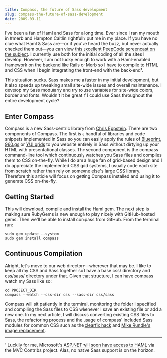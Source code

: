 ```yaml
---
title: Compass, the future of Sass development
slug: compass-the-future-of-sass-development
date: 2009-03-11
---
```


[peepcode-haml]: http://peepcode.com/products/haml-and-sass
[chris-github]:  http://github.com/chriseppstein
[blueprint]:     http://www.blueprintcss.org/
[960]:           http://960.gs/
[yui]:           http://developer.yahoo.com/yui/grids/
[haml]:          http://github.com/nex3/haml/tarball/master
[clearfix]:      http://www.positioniseverything.net/easyclearing.html
[image-replace]: http://phark.typepad.com/phark/2003/08/accessible_imag.html
[nhaml]:         http://andrewpeters.net/2007/12/19/introducing-nhaml-an-aspnet-mvc-view-engine/

I've been a fan of Haml and Sass for a long time. Ever since I ran my mouth in #merb and Hampton Caitlin rightfully put me in my place. If you have no clue what Haml &amp; Sass are—or if you've heard the buzz, but never actually checked them out—you can view [this excellent PeepCode screencast on the subject][peepcode-haml]. I currently use both for the initial coding of all the sites I develop. However, I am not lucky enough to work with a Haml-enabled framework on the backend like Rails or Merb so I have to compile to HTML and CSS when I begin integrating the front-end with the back-end¹.

This situation sucks. Sass makes me a faster in my initial development, but it also speeds up tweaking small site-wide issues and overall maintenance. I develop my Sass modularly and try to use variables for site-wide colors, border and fonts. Wouldn't it be great if I could use Sass throughout the entire development cycle?

Enter Compass
-------------
Compass is a new Sass-centric library from [Chris Eppstein][chris-github]. 
There are two components of Compass. The first is a handful of libraries and code snippets implemented in Sass so you can easily apply the rules of [Blueprint][blueprint], [960.gs][960] or [YUI grids][yui] to you website entirely in Sass without dirtying up your HTML with presentational classes. The second component is the compass command-line tool which continuously watches you Sass files and compiles them to CSS on-the-fly. While I do am a huge fan of grid-based design and I do appreciate the implemented CSS grid systems, I usually code each site from scratch rather than rely on someone else's large CSS library. Therefore this article will focus on getting Compass installed and using it to generate CSS on-the-fly.

Getting Started
---------------
This will download, compile and install the Haml gem. The next step is making sure RubyGems is new enough to play nicely with GitHub-hosted gems. Then we'll be able to install compass from GitHub. From the terminal run:

    sudo gem update --system
    sudo gem install compass

Continuous Compilation
----------------------
Alright, let's move to our web directory—wherever that may be. I like to keep all my CSS and Sass together so I have a base css/ directory and css/sass/ directory under that. Given that structure, I can have compass watch my Sass like so:

    cd PROJECT_DIR
    compass --watch --css-dir css --sass-dir css/sass

Compass will sit patiently in the terminal, monitoring the folder I specified and compiling the Sass files to CSS whenever I save an existing file or add a new one. In my next article, I will discuss converting existing CSS files to Sass, the refactoring process and the usage of compass' included Sass modules for common CSS such as the [clearfix hack][clearfix] and [Mike Rundle's image replacement][image-replace].

- - - - - - 

¹ Luckily for me, Microsoft's [ASP.NET will soon have access to HAML][nhaml] via the MVC Contribs project. Alas, no native Sass support is on the horizon.